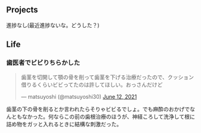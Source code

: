 ## Projects

進捗なし(最近進捗ないな。どうした？)

## Life

### 歯医者でビビりちらかした

<blockquote class="twitter-tweet"><p lang="ja" dir="ltr">歯茎を切開して顎の骨を削って歯茎を下げる治療だったので、クッション借りるくらいビビってたのは許してほしい。おっさんだけど</p>&mdash; matsuyoshi (@matsuyoshi30) <a href="https://twitter.com/matsuyoshi30/status/1403646057481838596?ref_src=twsrc%5Etfw">June 12, 2021</a></blockquote> <script async src="https://platform.twitter.com/widgets.js" charset="utf-8"></script>

歯茎の下の骨を削るとか言われたらそりゃビビるでしょ。でも麻酔のおかげでなんともなかった。何ならこの前の歯根治療のほうが、神経ころして洗浄して根に詰め物をガッと入れるときに結構な刺激だった。
